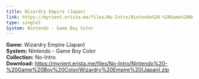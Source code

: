 ```yaml
---
title: Wizardry Empire (Japan)
link: https://myrient.erista.me/files/No-Intro/Nintendo%20-%20Game%20Boy%20Color/Wizardry%20Empire%20(Japan).zip
type: single1
System: Nintendo - Game Boy Color
---
```

<b>Game:</b> Wizardry Empire (Japan)<br>
<b>System:</b> Nintendo - Game Boy Color<br>
<b>Collection:</b> No-Intro<br>
<b>Download:</b> https://myrient.erista.me/files/No-Intro/Nintendo%20-%20Game%20Boy%20Color/Wizardry%20Empire%20(Japan).zip